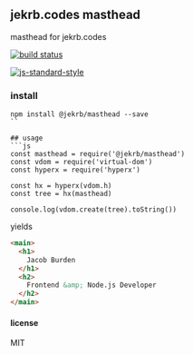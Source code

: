 ## jekrb.codes masthead

masthead for jekrb.codes

[![build status](http://img.shields.io/travis/jekrb/masthead.svg?style=flat)](http://travis-ci.org/jekrb/masthead)

[![js-standard-style](https://cdn.rawgit.com/feross/standard/master/badge.svg)](https://github.com/feross/standard)

### install
```
npm install @jekrb/masthead --save
``

## usage
```js
const masthead = require('@jekrb/masthead')
const vdom = require('virtual-dom')
const hyperx = require('hyperx')

const hx = hyperx(vdom.h)
const tree = hx(masthead)

console.log(vdom.create(tree).toString())
```

yields

```html
<main>
  <h1>
    Jacob Burden
  </h1>
  <h2>
    Frontend &amp; Node.js Developer
  </h2>
</main>
```

#### license
MIT
